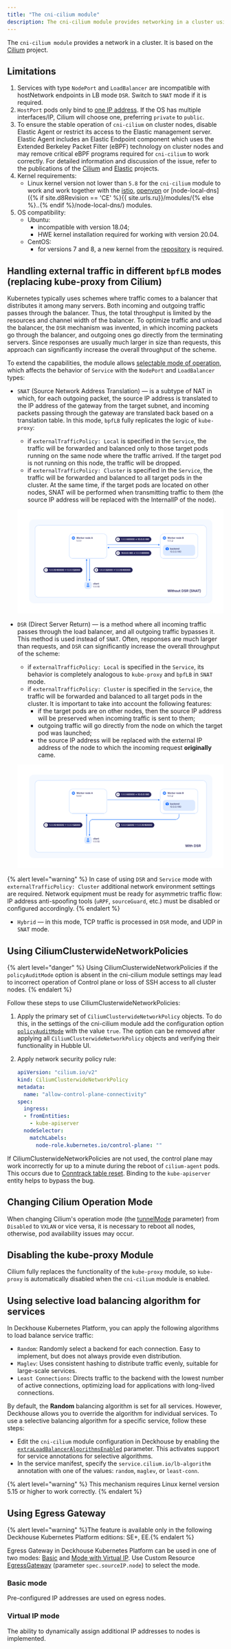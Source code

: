 ```yaml
---
title: "The cni-cilium module"
description: The cni-cilium module provides networking in a cluster using the Cilium module.
---
```


The `cni-cilium module` provides a network in a cluster. It is based on the [Cilium](https://cilium.io/) project.

## Limitations

1. Services with type `NodePort` and `LoadBalancer` are incompatible with hostNetwork endpoints in LB mode `DSR`. Switch to `SNAT` mode if it is required.
2. `HostPort` pods only bind to [one IP address](https://github.com/deckhouse/deckhouse/issues/3035). If the OS has multiple interfaces/IP, Cilium will choose one, preferring `private` to `public`.
3. To ensure the stable operation of `cni-cilium` on cluster nodes, disable Elastic Agent or restrict its access to the Elastic management server. Elastic Agent includes an Elastic Endpoint component which uses the Extended Berkeley Packet Filter (eBPF) technology on cluster nodes and may remove critical eBPF programs required for `cni-cilium` to work correctly. For detailed information and discussion of the issue, refer to the publications of the [Cilium](https://github.com/cilium/cilium/issues/28433) and [Elastic](https://discuss.elastic.co/t/network-disruption-on-kubernetes-node-with-elastic-security-integration-on-debian/354202) projects.
4. Kernel requirements:
   * Linux kernel version not lower than `5.8` for the `cni-cilium` module to work and work together with the [istio](../istio/), [openvpn](../openvpn/) or [node-local-dns]({% if site.d8Revision == 'CE' %}{{ site.urls.ru}}/modules/{% else %}..{% endif %}/node-local-dns/) modules.
5. OS compatibility:
    * Ubuntu:
      * incompatible with version 18.04;
      * HWE kernel installation required for working with version 20.04.
    * CentOS:
      * for versions 7 and 8, a new kernel from the [repository](https://elrepo.org) is required.

## Handling external traffic in different `bpfLB` modes (replacing kube-proxy from Cilium)

Kubernetes typically uses schemes where traffic comes to a balancer that distributes it among many servers. Both incoming and outgoing traffic passes through the balancer. Thus, the total throughput is limited by the resources and channel width of the balancer. To optimize traffic and unload the balancer, the `DSR` mechanism was invented, in which incoming packets go through the balancer, and outgoing ones go directly from the terminating servers. Since responses are usually much larger in size than requests, this approach can significantly increase the overall throughput of the scheme.

To extend the capabilities, the module allows [selectable mode of operation](configuration.html#parameters-bpflbmode), which affects the behavior of `Service` with the `NodePort` and `LoadBalancer` types:

* `SNAT` (Source Network Address Translation) — is a subtype of NAT in which, for each outgoing packet, the source IP address is translated to the IP address of the gateway from the target subnet, and incoming packets passing through the gateway are translated back based on a translation table. In this mode, `bpfLB` fully replicates the logic of `kube-proxy`:
  * if `externalTrafficPolicy: Local` is specified in the `Service`, the traffic will be forwarded and balanced only to those target pods running on the same node where the traffic arrived. If the target pod is not running on this node, the traffic will be dropped.
  * if `externalTrafficPolicy: Cluster` is specified in the `Service`, the traffic will be forwarded and balanced to all target pods in the cluster. At the same time, if the target pods are located on other nodes, SNAT will be performed when transmitting traffic to them (the source IP address will be replaced with the InternalIP of the node).

   ![SNAT data flow diagram](images/snat.png)

* `DSR` (Direct Server Return) — is a method where all incoming traffic passes through the load balancer, and all outgoing traffic bypasses it. This method is used instead of `SNAT`. Often, responses are much larger than requests, and `DSR` can significantly increase the overall throughput of the scheme:
  * if `externalTrafficPolicy: Local` is specified in the `Service`, its behavior is completely analogous to `kube-proxy` and `bpfLB` in `SNAT` mode.
  * if `externalTrafficPolicy: Cluster` is specified in the `Service`, the traffic will be forwarded and balanced to all target pods in the cluster.
  It is important to take into account the following features:
    * if the target pods are on other nodes, then the source IP address will be preserved when incoming traffic is sent to them;
    * outgoing traffic will go directly from the node on which the target pod was launched;
    * the source IP address will be replaced with the external IP address of the node to which the incoming request **originally** came.

   ![DSR data flow diagram](images/dsr.png)

{% alert level="warning" %}
In case of using `DSR` and `Service` mode with `externalTrafficPolicy: Cluster` additional network environment settings are required.
Network equipment must be ready for asymmetric traffic flow: IP address anti-spoofing tools (`uRPF`, `sourceGuard`, etc.) must be disabled or configured accordingly.
{% endalert %}

* `Hybrid` — in this mode, TCP traffic is processed in `DSR` mode, and UDP in `SNAT` mode.

## Using CiliumClusterwideNetworkPolicies

{% alert level="danger" %}
Using CiliumClusterwideNetworkPolicies if the `policyAuditMode` option is absent in the cni-cilium module settings may lead to incorrect operation of Control plane or loss of SSH access to all cluster nodes.
{% endalert %}

Follow these steps to use CiliumClusterwideNetworkPolicies:

1. Apply the primary set of `CiliumClusterwideNetworkPolicy` objects. To do this, in the settings of the cni-cilium module add the configuration option [`policyAuditMode`](../cni-cilium/configuration.html#parameters-policyauditmode) with the value `true`.
The option can be removed after applying all `CiliumClusterwideNetworkPolicy` objects and verifying their functionality in Hubble UI.

1. Apply network security policy rule:

   ```yaml
   apiVersion: "cilium.io/v2"
   kind: CiliumClusterwideNetworkPolicy
   metadata:
     name: "allow-control-plane-connectivity"
   spec:
     ingress:
     - fromEntities:
       - kube-apiserver
     nodeSelector:
       matchLabels:
         node-role.kubernetes.io/control-plane: ""
   ```

If CiliumClusterwideNetworkPolicies are not used, the control plane may work incorrectly for up to a minute during the reboot of `cilium-agent` pods. This occurs due to [Conntrack table reset](https://github.com/cilium/cilium/issues/19367). Binding to the `kube-apiserver` entity helps to bypass the bug.

## Changing Cilium Operation Mode

When changing Cilium's operation mode (the [tunnelMode](configuration.html#parameters-tunnelmode) parameter) from `Disabled` to `VXLAN` or vice versa, it is necessary to reboot all nodes, otherwise, pod availability issues may occur.

## Disabling the kube-proxy Module

Cilium fully replaces the functionality of the `kube-proxy` module, so `kube-proxy` is automatically disabled when the `cni-cilium` module is enabled.

## Using selective load balancing algorithm for services

In Deckhouse Kubernetes Platform, you can apply the following algorithms to load balance service traffic:

* `Random`: Randomly select a backend for each connection. Easy to implement, but does not always provide even distribution.
* `Maglev`: Uses consistent hashing to distribute traffic evenly, suitable for large-scale services.
* `Least Connections`: Directs traffic to the backend with the lowest number of active connections, optimizing load for applications with long-lived connections.

By default, the **Random** balancing algorithm is set for all services. However, Deckhouse allows you to override the algorithm for individual services. To use a selective balancing algorithm for a specific service, follow these steps:

* Edit the `cni-cilium` module configuration in Deckhouse by enabling the [`extraLoadBalancerAlgorithmsEnabled`](configuration.html#parameters-extralbalgorithmsenabled) parameter. This activates support for service annotations for selective algorithms.
* In the service manifest, specify the `service.cilium.io/lb-algorithm` annotation with one of the values: `random`, `maglev`, or `least-conn`.

{% alert level="warning" %}
This mechanism requires Linux kernel version 5.15 or higher to work correctly.
{% endalert %}

## Using Egress Gateway

{% alert level="warning" %}The feature is available only in the following Deckhouse Kubernetes Platform editions: SE+, EE.{% endalert %}

Egress Gateway in Deckhouse Kubernetes Platform can be used in one of two modes: [Basic](#basic-mode) and [Mode with Virtual IP](#mode-with-virtual-ip). Use Custom Resource [EgressGateway](cr.html#egressgateway) (parameter `spec.sourceIP.node`) to select the mode.

### Basic mode

Pre-configured IP addresses are used on egress nodes.

<div data-presentation="presentations/egressgateway_base_en.pdf"></div>
<!--- Source: https://docs.google.com/presentation/d/1Gp8b82WQQnYr6te_zBROKnKmBicdhtX4SXNXDh3lB6Q/ --->

### Virtual IP mode

The ability to dynamically assign additional IP addresses to nodes is implemented.

<div data-presentation="presentations/egressgateway_virtualip_en.pdf"></div>
<!--- Source: https://docs.google.com/presentation/d/1jdn39uDFSraQIXVdrREBsRv-Lp4kPidhx4C-gvv1DVk/ --->
